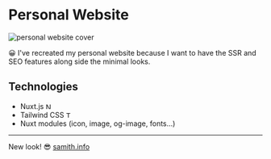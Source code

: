 # Personal Website

<img src="https://github.com/user-attachments/assets/cb5409ad-7136-4513-b65a-cafcac3f7f4e" alt="personal website cover"/>

😀 I've recreated my personal website because I want to have the SSR and SEO features along side the minimal looks.

## Technologies

- Nuxt.js <img src="https://api.iconify.design/logos:nuxt-icon.svg" height=12 alt="Nuxt Logo" />
- Tailwind CSS <img src="https://api.iconify.design/logos:tailwindcss-icon.svg" height=12 alt="Tailwind CSS Logo" />
- Nuxt modules (icon, image, og-image, fonts...)

---

New look! 😎 <a href="https://samith.info">samith.info</a>
